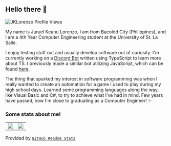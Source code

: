 ## Hello there 👋

<img src="https://komarev.com/ghpvc/?username=JKLorenzo" alt="JKLorenzo Profile Views" />

My name is Juruel Keanu Lorenzo, I am from Bacolod City (Philippines), and I am
a 4th Year Computer Engineering student at the University of St. La Salle.

I enjoy testing stuff out and usually develop software out of curiosity. 
I'm currently working on a [Discord Bot] written using TypeScript to learn more about TS.
I previously made a similar bot utilizing JavaScript, which can be found [here].

The thing that sparked my interest in software programming was when I really wanted to create 
an automation for a game I used to play during my high school days. Learned some programming 
languages along the way, like Visual Basic and C#, to try to achieve what I've had in mind. 
Few years have passed, now I'm close to graduating as a Computer Engineer! ✨

### Some stats about me! 

<table>
  <tr>
    <td align="center" style="padding=0;width=50%;">
      <img align="center" style="padding=0;" src="https://github-readme-stats.vercel.app/api/?username=JKLorenzo&show_icons=true&title_color=4F8CC9&text_color=9f9f9f&bg_color=00000000&hide_border=true&icon_color=4F8CC9&hide_title=true&count_private=true&include_all_commits=true" />
    </td>
    <td align="center" style="padding=0;width=50%;">
      <img align="center" style="padding=0;" src="https://github-readme-stats.vercel.app/api/top-langs/?username=JKLorenzo&layout=compact&show_icons=true&title_color=4F8CC9&text_color=9f9f9f&bg_color=00000000&hide_border=true&icon_color=00000000&count_private=true&langs_count=6" />
    </td>
  </tr>
</table>

Provided by [`GitHub Readme Stats`]

[Discord]:               https://discord.com
[Discord Bot]:           https://github.com/JKLorenzo/Quarantine-Gaming
[here]:                  https://github.com/JKLorenzo/Quarantine-Gaming-JS
[`GitHub Readme Stats`]: https://github.com/anuraghazra/github-readme-stats
